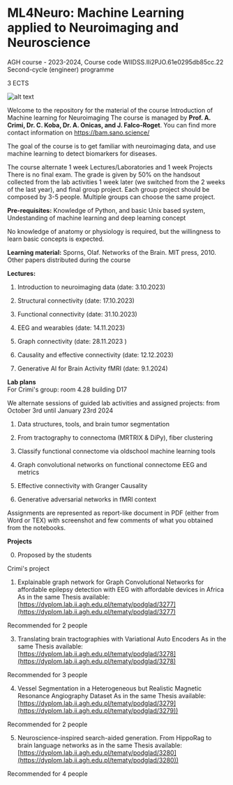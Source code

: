 # ML4Neuro:  Machine Learning applied to Neuroimaging and Neuroscience
AGH course - 2023-2024, Course code WIIDSS.IIi2PJO.61e0295db85cc.22
Second-cycle (engineer) programme 

3 ECTS

![alt text](https://github.com/alecrimiSano/ML4Neuro/blob/main/brain.jpg)

Welcome to the repository for the material of the course Introduction of Machine learning for Neuroimaging
The course is managed by **Prof. A. Crimi, Dr. C. Koba, Dr. A. Onicas, and J. Falco-Roget**. 
You can find more contact information on https://bam.sano.science/

The goal of the course is to get familiar with neuroimaging data, and use machine learning to detect biomarkers for diseases.

The course alternate 1 week Lectures/Laboratories and 1 week Projects
There is no final exam. The grade is given by 50% on the handsout collected from the lab activities 1 week later (we switched from the 2 weeks of the last year), and final group project.
Each group project should be composed by 3-5 people. Multiple groups can choose the same project.

**Pre-requisites:**
Knowledge of Python, and basic Unix based system,
Undestanding of machine learning and deep learning concept

No knowledge of anatomy or physiology is required, but the willingness to learn basic concepts is expected.

**Learning material:**
Sporns, Olaf. Networks of the Brain. MIT press, 2010. 
Other papers distributed during the course

**Lectures:**
1. Introduction to neuroimaging data (date: 3.10.2023)

2. Structural connectivity (date: 17.10.2023)
   
3. Functional connectivity (date: 31.10.2023)

4. EEG and wearables (date: 14.11.2023)

5. Graph connectivity (date: 28.11.2023 )

6. Causality and effective connectivity (date: 12.12.2023)

7. Generative AI for Brain Activity fMRI (date: 9.1.2024)


**Lab plans**  
For Crimi's group: room 4.28 building D17

We alternate sessions of guided lab activities and assigned projects:
from October 3rd until January 23rd 2024 

1. Data structures, tools, and brain tumor segmentation
   
2. From tractography to connectoma (MRTRIX & DiPy), fiber clustering

3. Classify functional connectome via oldschool machine learning tools

4. Graph convolutional networks on functional connectome EEG and metrics

5. Effective connectivity with Granger Causality

6. Generative adversarial networks in fMRI context

Assignments are represented as report-like document in PDF (either from Word or TEX) with screenshot and few comments
of what you obtained from the notebooks.

**Projects** 

0. Proposed by the students

Crimi's project 

1. Explainable graph network for Graph Convolutional Networks for affordable epilepsy detection with EEG with affordable devices in Africa
   As in the same Thesis available: [https://dyplom.lab.ii.agh.edu.pl/tematy/podglad/3277](https://dyplom.lab.ii.agh.edu.pl/tematy/podglad/3277)

Recommended for 2 people

3. Translating brain tractographies with Variational Auto Encoders
   As in the same Thesis available: [https://dyplom.lab.ii.agh.edu.pl/tematy/podglad/3278](https://dyplom.lab.ii.agh.edu.pl/tematy/podglad/3278)

Recommended for 3 people

4. Vessel Segmentation in a Heterogeneous but Realistic Magnetic Resonance Angiography Dataset
   As in the same Thesis available: [https://dyplom.lab.ii.agh.edu.pl/tematy/podglad/3279](https://dyplom.lab.ii.agh.edu.pl/tematy/podglad/3279))

Recommended for 2 people

5. Neuroscience-inspired search-aided generation. From HippoRag to brain language networks
   as in the same Thesis available: [https://dyplom.lab.ii.agh.edu.pl/tematy/podglad/3280](https://dyplom.lab.ii.agh.edu.pl/tematy/podglad/3280))
 
Recommended for 4 people
